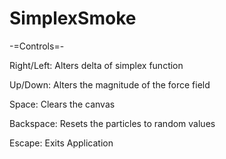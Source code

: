 # SimplexSmoke

-=Controls=-

Right/Left: Alters delta of simplex function

Up/Down: Alters the magnitude of the force field

Space: Clears the canvas

Backspace: Resets the particles to random values

Escape: Exits Application

